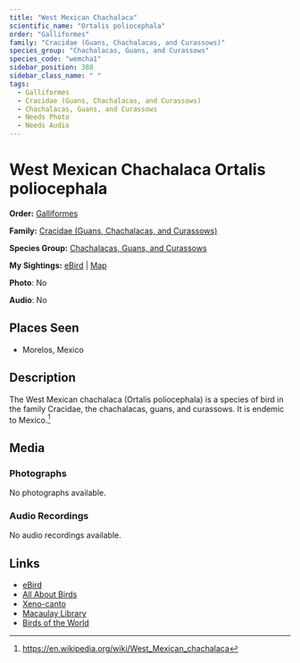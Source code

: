 ```yaml
---
title: "West Mexican Chachalaca"
scientific_name: "Ortalis poliocephala"
order: "Galliformes"
family: "Cracidae (Guans, Chachalacas, and Curassows)"
species_group: "Chachalacas, Guans, and Curassows"
species_code: "wemcha1"
sidebar_position: 388
sidebar_class_name: " "
tags: 
  - Galliformes
  - Cracidae (Guans, Chachalacas, and Curassows)
  - Chachalacas, Guans, and Curassows
  - Needs Photo
  - Needs Audio
---
```


# West Mexican Chachalaca <span className='sci_name'>Ortalis poliocephala</span>

**Order:** [Galliformes](/tags/galliformes)

**Family:** [Cracidae (Guans, Chachalacas, and Curassows)](/tags/cracidae-guans-chachalacas-and-curassows)

**Species Group:** [Chachalacas, Guans, and Curassows](/tags/chachalacas-guans-and-curassows)

**My Sightings:** [eBird](https://ebird.org/lifelist?r=world&time=life&spp=wemcha1) | [Map](/map?species_code=wemcha1)

**Photo**: No 

**Audio**: No

## Places Seen

* Morelos, Mexico

## Description
The West Mexican chachalaca (Ortalis poliocephala) is a species of bird in the family Cracidae, the chachalacas, guans, and curassows.  It is endemic to Mexico.[^1]

[^1]: https://en.wikipedia.org/wiki/West_Mexican_chachalaca

## Media
### Photographs
No photographs available.

### Audio Recordings
No audio recordings available.

## Links
* [eBird](https://ebird.org/species/wemcha1) 
* [All About Birds](https://www.allaboutbirds.org/guide/wemcha1) 
* [Xeno-canto](https://www.xeno-canto.org/species/ortalis-poliocephala) 
* [Macaulay Library](https://search.macaulaylibrary.org/catalog?taxonCode=wemcha1&sort=rating_rank_desc)
* [Birds of the World](https://birdsoftheworld.org/bow/species/wemcha1)
